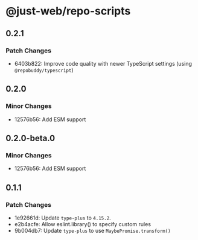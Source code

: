 # @just-web/repo-scripts

## 0.2.1

### Patch Changes

- 6403b822: Improve code quality with newer TypeScript settings (using `@repobuddy/typescript`)

## 0.2.0

### Minor Changes

- 12576b56: Add ESM support

## 0.2.0-beta.0

### Minor Changes

- 12576b56: Add ESM support

## 0.1.1

### Patch Changes

- 1e92661d: Update `type-plus` to `4.15.2`.
- e2b4acfe: Allow eslint.library() to specify custom rules
- 9b004db7: Update `type-plus` to use `MaybePromise.transform()`
